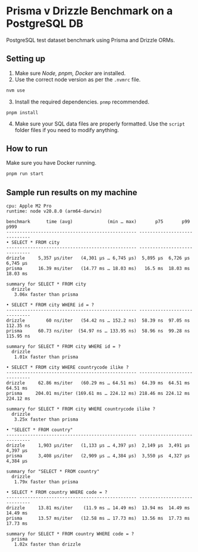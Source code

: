 #  Prisma v Drizzle Benchmark on a PostgreSQL DB
PostgreSQL test dataset benchmark using Prisma and Drizzle ORMs.

## Setting up
1. Make sure *Node, pnpm, Docker* are installed.
2. Use the correct node version as per the `.nvmrc` file. 
```bash
nvm use
```
3. Install the required dependencies. `pnmp` recommended.
```
pnpm install
```
4. Make sure your SQL data files are properly formatted. Use the `script` folder files if you need to modify anything.


## How to run
Make sure you have Docker running.

```bash
pnpm run start
```

## Sample run results on my machine
```text
cpu: Apple M2 Pro
runtime: node v20.8.0 (arm64-darwin)

benchmark      time (avg)             (min … max)       p75       p99      p999
------------------------------------------------- -----------------------------
• SELECT * FROM city
------------------------------------------------- -----------------------------
drizzle     5,357 µs/iter   (4,301 µs … 6,745 µs)  5,895 µs  6,726 µs  6,745 µs
prisma      16.39 ms/iter   (14.77 ms … 18.03 ms)   16.5 ms  18.03 ms  18.03 ms

summary for SELECT * FROM city
  drizzle
   3.06x faster than prisma

• SELECT * FROM city WHERE id = ?
------------------------------------------------- -----------------------------
drizzle        60 ns/iter   (54.42 ns … 152.2 ns)  58.39 ns  97.05 ns 112.35 ns
prisma      60.73 ns/iter  (54.97 ns … 133.95 ns)  58.96 ns  99.28 ns 115.95 ns

summary for SELECT * FROM city WHERE id = ?
  drizzle
   1.01x faster than prisma

• SELECT * FROM city WHERE countrycode ilike ?
------------------------------------------------- -----------------------------
drizzle     62.86 ms/iter   (60.29 ms … 64.51 ms)  64.39 ms  64.51 ms  64.51 ms
prisma     204.01 ms/iter (169.61 ms … 224.12 ms) 218.46 ms 224.12 ms 224.12 ms

summary for SELECT * FROM city WHERE countrycode ilike ?
  drizzle
   3.25x faster than prisma

• "SELECT * FROM country"
------------------------------------------------- -----------------------------
drizzle     1,903 µs/iter   (1,133 µs … 4,397 µs)  2,149 µs  3,491 µs  4,397 µs
prisma      3,408 µs/iter   (2,909 µs … 4,384 µs)  3,550 µs  4,327 µs  4,384 µs

summary for "SELECT * FROM country"
  drizzle
   1.79x faster than prisma

• SELECT * FROM country WHERE code = ?
------------------------------------------------- -----------------------------
drizzle     13.81 ms/iter    (11.9 ms … 14.49 ms)  13.94 ms  14.49 ms  14.49 ms
prisma      13.57 ms/iter   (12.58 ms … 17.73 ms)  13.56 ms  17.73 ms  17.73 ms

summary for SELECT * FROM country WHERE code = ?
  prisma
   1.02x faster than drizzle
```